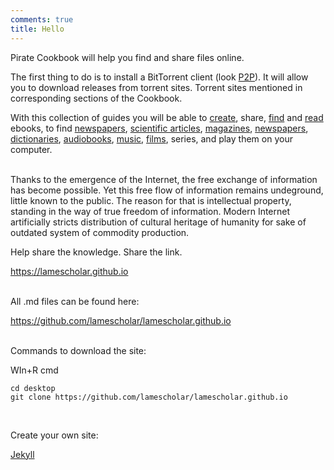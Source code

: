 ```yaml
---
comments: true
title: Hello
---
```


Pirate Cookbook will help you find and share files online.

The first thing to do is to install a BitTorrent client (look [P2P](/en/p2p)). It will allow you to download releases from torrent sites. Torrent sites mentioned in corresponding sections of the Cookbook.

With this collection of guides you will be able to [create](/en/digitization), share, [find](/en/book-searching) and [read](/en/reading-ebooks) ebooks, to find [newspapers](/en/newspapers), [scientific articles](/en/articles), [magazines](/en/magazines), [newspapers](/en/newspapers), [dictionaries](/en/reference-books), [audiobooks](/en/audiobooks), [music](/en/music), [films](/en/films), series, and play them on your computer.
<br><br>

Thanks to the emergence of the Internet, the free exchange of information has become possible. Yet this free flow of information remains undeground, little known to the public. The reason for that is intellectual property, standing in the way of true freedom of information. Modern Internet artificially stricts distribution of cultural heritage of humanity for sake of outdated system of commodity production.

Help share the knowledge. Share the link.

<https://lamescholar.github.io>
<br><br>

All .md files can be found here:

<https://github.com/lamescholar/lamescholar.github.io>
<br><br>

Commands to download the site:

WIn+R cmd

```
cd desktop
git clone https://github.com/lamescholar/lamescholar.github.io
```
<br>

Create your own site:

[Jekyll](/en/jekyll)
